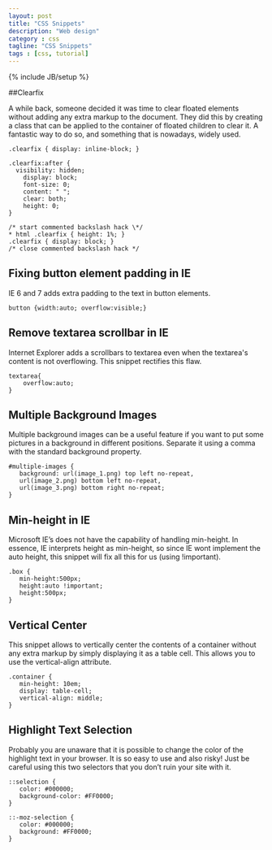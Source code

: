 ```yaml
---
layout: post
title: "CSS Snippets"
description: "Web design"
category : css
tagline: "CSS Snippets"
tags : [css, tutorial]
---
```


{% include JB/setup %}


##Clearfix

A while back, someone decided it was time to clear floated elements without adding any extra markup to the document. They did this by creating a class that can be applied to the container of floated children to clear it. A fantastic way to do so, and something that is nowadays, widely used.


	.clearfix { display: inline-block; }

	.clearfix:after {
	  visibility: hidden;
		display: block;
		font-size: 0;
		content: " ";
		clear: both;
		height: 0;
	}

	/* start commented backslash hack \*/
	* html .clearfix { height: 1%; }
	.clearfix { display: block; }
	/* close commented backslash hack */

## Fixing button element padding in IE

IE 6 and 7 adds extra padding to the text in button elements.

	button {width:auto; overflow:visible;}
	
## Remove textarea scrollbar in IE

Internet Explorer adds a scrollbars to textarea even when the textarea's content is not overflowing. This snippet rectifies this flaw.

	textarea{
		overflow:auto;
	}
## Multiple Background Images

Multiple background images can be a useful feature if you want to put some pictures in a background in different positions. Separate it using a comma with the standard background property.


	#multiple-images {
	   background: url(image_1.png) top left no-repeat,
	   url(image_2.png) bottom left no-repeat,
	   url(image_3.png) bottom right no-repeat;
	}
## Min-height in IE

Microsoft IE’s does not have the capability of handling min-height. In essence, IE interprets height as min-height, so since IE wont implement the auto height, this snippet will fix all this for us (using !important).


	.box {
	   min-height:500px;
	   height:auto !important;
	   height:500px;
	}
	
## Vertical Center

This snippet allows to vertically center the contents of a container without any extra markup by simply displaying it as a table cell. This allows you to use the vertical-align attribute.


	.container {
	   min-height: 10em;
	   display: table-cell;
	   vertical-align: middle;
	}
## Highlight Text Selection

Probably you are unaware that it is possible to change the color of the highlight text in your browser. It is so easy to use and also risky! Just be careful using this two selectors that you don’t ruin your site with it.


	::selection {
	   color: #000000;
	   background-color: #FF0000;
	}

	::-moz-selection {
	   color: #000000;
	   background: #FF0000;
	}
